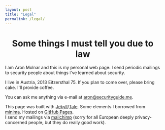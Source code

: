 ```yaml
---
layout: post
title: "Legal"
permalink: /legal/
---
```


# <center>Some things I must tell you due to law</center>
I am Aron Molnar and this is my personal web page. I send periodic mailings to security people about things I've learned about security.

I live in Austria, 2013 Eitzersthal 75. If you plan to come over, please bring cake. I'll provide coffee.

You can ask me anything via e-mail at <a href="&#x6d;&#x61;&#x69;&#x6c;&#x74;&#x6f;&#x3a;&#x61;&#x72;&#x6f;&#x6e;&#x40;&#x73;&#x65;&#x63;&#x75;&#x72;&#x69;&#x74;&#x79;&#x67;&#x75;&#x69;&#x64;&#x65;&#x2e;&#x6d;&#x65;">&#x61;&#x72;&#x6f;&#x6e;&#x40;&#x73;&#x65;&#x63;&#x75;&#x72;&#x69;&#x74;&#x79;&#x67;<!-- mail@example.com -->&#x75;&#x69;&#x64;&#x65;&#x2e;&#x6d;&#x65;</a>.

This page was built with <a href="https://jekyllrb.com/" target="_blank" rel="noopener noreferrer">Jekyll</a>/<a href="https://github.com/chesterhow/tale/" target="_blank" rel="noopener noreferrer">Tale</a>. Some elements I borrowed from <a href="https://github.com/jekyll/minima/" target="_blank" rel="noopener noreferrer">minima</a>. Hosted on <a href="https://pages.github.com/" target="_blank" rel="noopener noreferrer">GitHub Pages</a>.<br />
I send my mailings via <a href="https://mailchimp.com" target="_blank" rel="noopener noreferrer">mailchimp</a> (sorry for all European deeply privacy-concerned people, but they do really good work).
